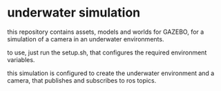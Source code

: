 # underwater simulation

this repository contains assets, models and worlds for GAZEBO, for a simulation of a camera in an underwater environments.

to use, just run the setup.sh, that configures the required environment variables.

this simulation is configured to create the underwater environment and a camera, that publishes and subscribes to ros topics.

